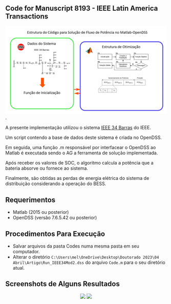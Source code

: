 ## Code for Manuscript 8193 - IEEE Latin America Transactions

![Graphical abstract](https://github.com/melfernandess/Codes-for-Manuscript-8193/blob/main/Imagens/Resumo.png?raw=true).

A presente implementação utilizou o sistema [IEEE 34 Barras](https://cmte.ieee.org/pes-testfeeders/resources/) do IEEE.

Um script contendo a base de dados deste sistema é criada no OpenDSS.

Em seguida, uma função .m responsável por interfacear o OpenDSS ao Matlab é executada sendo o AG a ferramenta de solução implementada.

Após receber os valores de SOC, o algoritmo calcula a potência que a bateria absorve ou fornece ao sistema. 

Finalmente, são obtidas as perdas de energia elétrica do sistema de distribuição considerando a operação do BESS.

## Requerimentos
- Matlab (2015 ou posterior)
- OpenDSS (versão 7.6.5.42 ou posterior)

## Procedimentos Para Execução
- Salvar arquivos da pasta Codes numa mesma pasta em seu computador.
- Alterar o diretório `C:\Users\mel\OneDrive\Desktop\Doutorado 2023\04 Abril\Artigo\Run_IEEE34Mod2.dss` do arquivo `Code.m` para o seu diretório atual.

## Screenshots de Alguns Resultados
<div id="header" align="center">
  <img src="https://github.com/melfernandess/IEEE_RobotGuidedNeedlePlacement/raw/main/ProjectImages/holderConcept.png" width="400"/>
  <img src="https://github.com/melfernandess/IEEE_RobotGuidedNeedlePlacement/raw/main/ProjectImages/breastAHolderProfile.png" width="400"/>
</div>


